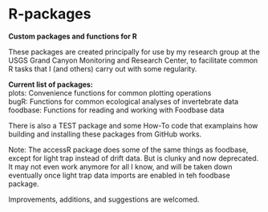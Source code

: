 # R-packages
**Custom packages and functions for R**

These packages are created principally for use by my research group at the USGS Grand Canyon Monitoring and Research Center, to facilitate common R tasks that I (and others) carry out with some regularity.  
  
__Current list of packages:__  
plots: Convenience functions for common plotting operations  
bugR: Functions for common ecological analyses of invertebrate data  
foodbase: Functions for reading and working with Foodbase data  

There is also a TEST package and some How-To code that examplains how building and installing these packages from GitHub works.  

Note: The accessR package does some of the same things as foodbase, except for light trap instead of drift data. But is clunky and now deprecated. It may not even work anymore for all I know, and will be taken down eventually once light trap data imports are enabled in teh foodbase package.  
  
Improvements, additions, and suggestions are welcomed.  
